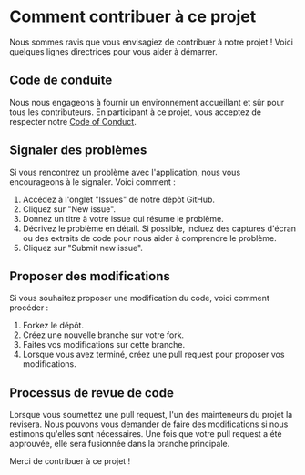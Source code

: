 # Comment contribuer à ce projet

Nous sommes ravis que vous envisagiez de contribuer à notre projet ! Voici quelques lignes directrices pour vous aider à démarrer.

## Code de conduite

Nous nous engageons à fournir un environnement accueillant et sûr pour tous les contributeurs. En participant à ce projet, vous acceptez de respecter notre [Code of Conduct](CODE_OF_CONDUCT.md).

## Signaler des problèmes

Si vous rencontrez un problème avec l'application, nous vous encourageons à le signaler. Voici comment :

1. Accédez à l'onglet "Issues" de notre dépôt GitHub.
2. Cliquez sur "New issue".
3. Donnez un titre à votre issue qui résume le problème.
4. Décrivez le problème en détail. Si possible, incluez des captures d'écran ou des extraits de code pour nous aider à comprendre le problème.
5. Cliquez sur "Submit new issue".

## Proposer des modifications

Si vous souhaitez proposer une modification du code, voici comment procéder :

1. Forkez le dépôt.
2. Créez une nouvelle branche sur votre fork.
3. Faites vos modifications sur cette branche.
4. Lorsque vous avez terminé, créez une pull request pour proposer vos modifications.

## Processus de revue de code

Lorsque vous soumettez une pull request, l'un des mainteneurs du projet la révisera. Nous pouvons vous demander de faire des modifications si nous estimons qu'elles sont nécessaires. Une fois que votre pull request a été approuvée, elle sera fusionnée dans la branche principale.

Merci de contribuer à ce projet !
 

